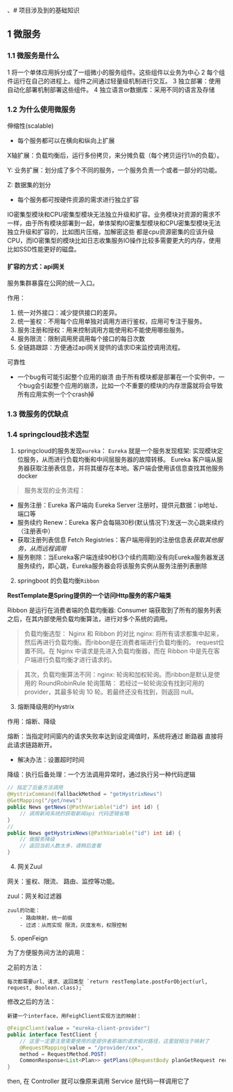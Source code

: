 、# 项目涉及到的基础知识

## 1 微服务
### 1.1 微服务是什么

1 将一个单体应用拆分成了一组微小的服务组件。这些组件以业务为中心
2 每个组件运行在自己的进程上。组件之间通过轻量级机制进行交互。
3 独立部署：使用自动化部署机制部署这些组件。
4 独立语言or数据库：采用不同的语言及存储

### 1.2 为什么使用微服务

伸缩性(scalable)

- 每个服务都可以在横向和纵向上扩展

X轴扩展：负载均衡后，运行多份拷贝，来分摊负载（每个拷贝运行1/n的负载）。

Y: 业务扩展：划分成了多个不同的服务，一个服务负责一个或者一部分的功能。

Z: 数据集的划分

- 每个服务都可按硬件资源的需求进行独立扩容

IO密集型模块和CPU密集型模块无法独立升级和扩容。业务模块对资源的需求不一样，由于所有模块部署到一起，单体架构IO密集型模块和CPU密集型模块无法独立升级和扩容的，比如图片压缩，加解密这些 都是cpu资源密集的应该升级CPU，而IO密集型的模块比如日志收集服务IO操作比较多需要更大的内存，使用比如SSD性能更好的磁盘。

#### 扩容的方式：api网关
服务集群暴露在公网的统一入口。

作用：

1. 统一对外接口：减少提供接口的差异。
2. 统一鉴权：不用每个应用单独对调用方进行鉴权，应用可专注于服务。
3. 服务注册和授权：用来控制调用方能使用和不能使用哪些服务。
4. 服务限流：限制调用房调用每个接口的每日次数
5. 全链路跟踪：方便通过api网关提供的请求ID来监控调用流程。

可靠性

- 一个bug有可能引起整个应用的崩溃
由于所有模块都是部署在一个实例中，一个bug会引起整个应用的崩溃，比如一个不重要的模块的内存泄露就将会导致所有应用实例一个个crash掉


### 1.3 微服务的优缺点

### 1.4 springcloud技术选型
1. springcloud的服务发现`eureka`：
`Eureka` 就是一个服务发现框架: 实现模块定位服务，从而进行负载均衡和中间层服务器的故障转移。
Eureka 客户端从服务器获取注册表信息，并将其缓存在本地。客户端会使用该信息查找其他服务
docker 

> 服务发现的业务流程：
- 服务注册：Eureka 客户端向 Eureka Server 注册时，提供元数据：ip地址、端口等
- 服务续约 Renew：Eureka 客户会每隔30秒(默认情况下)发送一次心跳来续约（注册表中）
- 获取注册列表信息 Fetch Registries：客户端用得到的注册信息表*获取其他服务，从而远程调用*
- 服务剔除：当Eureka客户端连续90秒(3个续约周期)没有向Eureka服务器发送服务续约，即心跳，Eureka服务器会将该服务实例从服务注册列表删除



2. springboot 的负载均衡`Ribbon`

**RestTemplate是Spring提供的一个访问Http服务的客户端类**

Ribbon 是运行在消费者端的负载均衡器:
Consumer 端获取到了所有的服务列表之后，在其内部使用负载均衡算法，进行对多个系统的调用。

> 负载均衡选型： Nginx 和 Ribbon 的对比
> nginx: 将所有请求都集中起来，然后再进行负载均衡。而ribbon是在消费者端进行负载均衡的。 request位置不同。在 Nginx 中请求是先进入负载均衡器，而在 Ribbon 中是先在客户端进行负载均衡才进行请求的。

> 其次，负载均衡算法不同：nginx: 轮询和加权轮询。而ribbon是默认是使用的 RoundRobinRule 轮询策略： 若经过一轮轮询没有找到可用的 provider，其最多轮询 10 轮。若最终还没有找到，则返回 null。


3. 熔断降级用的Hystrix

作用：熔断、降级

熔断：当指定时间窗内的请求失败率达到设定阈值时，系统将通过 断路器 直接将此请求链路断开。
- 解决办法：设置超时时间

降级：执行后备处理：一个方法调用异常时，通过执行另一种代码逻辑
```java
// 指定了后备方法调用
@HystrixCommand(fallbackMethod = "getHystrixNews")
@GetMapping("/get/news")
public News getNews(@PathVariable("id") int id) {
    // 调用新闻系统的获取新闻api 代码逻辑省略
}
// 
public News getHystrixNews(@PathVariable("id") int id) {
    // 做服务降级
    // 返回当前人数太多，请稍后查看
}
```

4. 网关Zuul

网关：鉴权、限流、 路由、监控等功能。

zuul：网关和过滤器

    zuul的功能：
        - 路由映射，统一前缀
        - 过滤：从而实现 限流，灰度发布，权限控制


5. openFeign

为了方便服务间方法的调用：

之前的方法：

    每次都需要url、请求、返回类型 `return restTemplate.postForObject(url, request, Boolean.class);`

修改之后的方法：
    
    新建一个interface，用FeighClient实现方法的映射：
```java
@FeignClient(value = "eureka-client-provider")
public interface TestClient {
    // 这里一定要注意需要使用的是提供者那端的请求相对路径，这里就相当于映射了
    @RequestMapping(value = "/provider/xxx",
    method = RequestMethod.POST)
    CommonResponse<List<Plan>> getPlans(@RequestBody planGetRequest request);
}
```
then, 在 Controller 就可以像原来调用 Service 层代码一样调用它了

